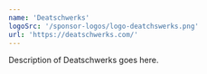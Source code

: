 ```yaml
---
name: 'Deatschwerks'
logoSrc: '/sponsor-logos/logo-deatchswerks.png'
url: 'https://deatschwerks.com/'
---
```

Description of Deatschwerks goes here.